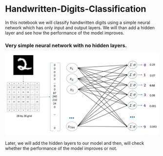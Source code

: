 # Handwritten-Digits-Classification

In this notebook we will classify handwritten digits using a simple neural network which has only input and output layers. We will than add a hidden layer and see how the performance of the model improves.

<h3>Very simple neural network with no hidden layers.</h3>

<img src="./digits_nn.jpg" />


Later, we will add the hidden layers to our model and then, will check whether the performance of the model improves or not.
